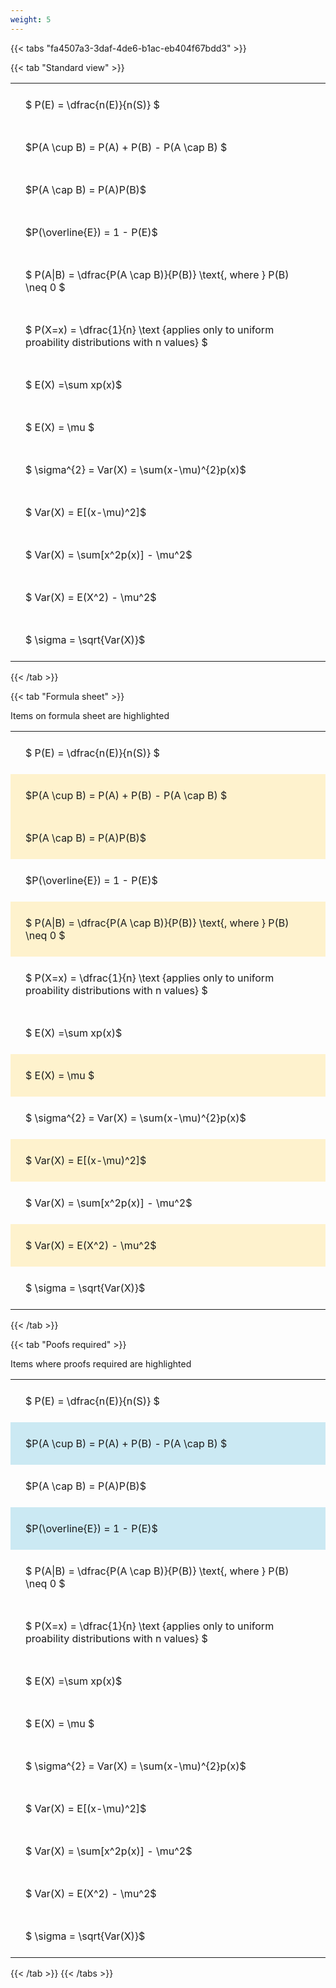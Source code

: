 ```yaml
---
weight: 5
---
```


{{< tabs "fa4507a3-3daf-4de6-b1ac-eb404f67bdd3" >}}

{{< tab "Standard view" >}}

<style type="text/css">
#T_5bfbe th.col_heading {
  text-align: left;
  font-size: 1em;
}
#T_5bfbe td {
  text-align: left;
  font-size: 1em;
  padding: 1.5em;
}
</style>
<table id="T_5bfbe">
  <thead>
  </thead>
  <tbody>
    <tr>
      <td id="T_5bfbe_row0_col0" class="data row0 col0" >$ P(E) = \dfrac{n(E)}{n(S)} $</td>
    </tr>
    <tr>
      <td id="T_5bfbe_row1_col0" class="data row1 col0" >$P(A \cup B) = P(A) + P(B) - P(A \cap B) $</td>
    </tr>
    <tr>
      <td id="T_5bfbe_row2_col0" class="data row2 col0" >$P(A \cap B)  = P(A)P(B)$</td>
    </tr>
    <tr>
      <td id="T_5bfbe_row3_col0" class="data row3 col0" >$P(\overline{E}) = 1 - P(E)$</td>
    </tr>
    <tr>
      <td id="T_5bfbe_row4_col0" class="data row4 col0" >$ P(A|B) = \dfrac{P(A \cap B)}{P(B)} \text{, where } P(B) \neq 0 $</td>
    </tr>
    <tr>
      <td id="T_5bfbe_row5_col0" class="data row5 col0" >$ P(X=x) =  \dfrac{1}{n} 
\text {applies only to uniform proability distributions with n values} $</td>
    </tr>
    <tr>
      <td id="T_5bfbe_row6_col0" class="data row6 col0" >$ E(X) =\sum xp(x)$</td>
    </tr>
    <tr>
      <td id="T_5bfbe_row7_col0" class="data row7 col0" >$ E(X) = \mu $</td>
    </tr>
    <tr>
      <td id="T_5bfbe_row8_col0" class="data row8 col0" >$ \sigma^{2} = Var(X) = \sum(x-\mu)^{2}p(x)$</td>
    </tr>
    <tr>
      <td id="T_5bfbe_row9_col0" class="data row9 col0" >$ Var(X) = E[(x-\mu)^2]$</td>
    </tr>
    <tr>
      <td id="T_5bfbe_row10_col0" class="data row10 col0" >$ Var(X) = \sum[x^2p(x)] - \mu^2$</td>
    </tr>
    <tr>
      <td id="T_5bfbe_row11_col0" class="data row11 col0" >$ Var(X) = E(X^2) - \mu^2$</td>
    </tr>
    <tr>
      <td id="T_5bfbe_row12_col0" class="data row12 col0" >$ \sigma = \sqrt{Var(X)}$</td>
    </tr>
  </tbody>
</table>
{{< /tab >}}

{{< tab "Formula sheet" >}}

Items on formula sheet are highlighted 
<br>
<style type="text/css">
#T_f0b44 th.col_heading {
  text-align: left;
  font-size: 1em;
}
#T_f0b44 td {
  text-align: left;
  font-size: 1em;
  padding: 1.5em;
}
#T_f0b44_row0_col0, #T_f0b44_row3_col0, #T_f0b44_row5_col0, #T_f0b44_row6_col0, #T_f0b44_row8_col0, #T_f0b44_row10_col0, #T_f0b44_row12_col0 {
  background-color: rgba(0,0,0,0);
}
#T_f0b44_row1_col0, #T_f0b44_row2_col0, #T_f0b44_row4_col0, #T_f0b44_row7_col0, #T_f0b44_row9_col0, #T_f0b44_row11_col0 {
  background-color: rgba(255,194,10, 0.2);
}
</style>
<table id="T_f0b44">
  <thead>
  </thead>
  <tbody>
    <tr>
      <td id="T_f0b44_row0_col0" class="data row0 col0" >$ P(E) = \dfrac{n(E)}{n(S)} $</td>
    </tr>
    <tr>
      <td id="T_f0b44_row1_col0" class="data row1 col0" >$P(A \cup B) = P(A) + P(B) - P(A \cap B) $</td>
    </tr>
    <tr>
      <td id="T_f0b44_row2_col0" class="data row2 col0" >$P(A \cap B)  = P(A)P(B)$</td>
    </tr>
    <tr>
      <td id="T_f0b44_row3_col0" class="data row3 col0" >$P(\overline{E}) = 1 - P(E)$</td>
    </tr>
    <tr>
      <td id="T_f0b44_row4_col0" class="data row4 col0" >$ P(A|B) = \dfrac{P(A \cap B)}{P(B)} \text{, where } P(B) \neq 0 $</td>
    </tr>
    <tr>
      <td id="T_f0b44_row5_col0" class="data row5 col0" >$ P(X=x) =  \dfrac{1}{n} 
\text {applies only to uniform proability distributions with n values} $</td>
    </tr>
    <tr>
      <td id="T_f0b44_row6_col0" class="data row6 col0" >$ E(X) =\sum xp(x)$</td>
    </tr>
    <tr>
      <td id="T_f0b44_row7_col0" class="data row7 col0" >$ E(X) = \mu $</td>
    </tr>
    <tr>
      <td id="T_f0b44_row8_col0" class="data row8 col0" >$ \sigma^{2} = Var(X) = \sum(x-\mu)^{2}p(x)$</td>
    </tr>
    <tr>
      <td id="T_f0b44_row9_col0" class="data row9 col0" >$ Var(X) = E[(x-\mu)^2]$</td>
    </tr>
    <tr>
      <td id="T_f0b44_row10_col0" class="data row10 col0" >$ Var(X) = \sum[x^2p(x)] - \mu^2$</td>
    </tr>
    <tr>
      <td id="T_f0b44_row11_col0" class="data row11 col0" >$ Var(X) = E(X^2) - \mu^2$</td>
    </tr>
    <tr>
      <td id="T_f0b44_row12_col0" class="data row12 col0" >$ \sigma = \sqrt{Var(X)}$</td>
    </tr>
  </tbody>
</table>
{{< /tab >}}

{{< tab "Poofs required" >}}

Items where proofs required are highlighted 
<br>
<style type="text/css">
#T_4a8da th.col_heading {
  text-align: left;
  font-size: 1em;
}
#T_4a8da td {
  text-align: left;
  font-size: 1em;
  padding: 1.5em;
}
#T_4a8da_row0_col0, #T_4a8da_row2_col0, #T_4a8da_row4_col0, #T_4a8da_row5_col0, #T_4a8da_row6_col0, #T_4a8da_row7_col0, #T_4a8da_row8_col0, #T_4a8da_row9_col0, #T_4a8da_row10_col0, #T_4a8da_row11_col0, #T_4a8da_row12_col0 {
  background-color: rgba(0,0,0,0);
}
#T_4a8da_row1_col0, #T_4a8da_row3_col0 {
  background-color: rgba(0,150,200, 0.2);
}
</style>
<table id="T_4a8da">
  <thead>
  </thead>
  <tbody>
    <tr>
      <td id="T_4a8da_row0_col0" class="data row0 col0" >$ P(E) = \dfrac{n(E)}{n(S)} $</td>
    </tr>
    <tr>
      <td id="T_4a8da_row1_col0" class="data row1 col0" >$P(A \cup B) = P(A) + P(B) - P(A \cap B) $</td>
    </tr>
    <tr>
      <td id="T_4a8da_row2_col0" class="data row2 col0" >$P(A \cap B)  = P(A)P(B)$</td>
    </tr>
    <tr>
      <td id="T_4a8da_row3_col0" class="data row3 col0" >$P(\overline{E}) = 1 - P(E)$</td>
    </tr>
    <tr>
      <td id="T_4a8da_row4_col0" class="data row4 col0" >$ P(A|B) = \dfrac{P(A \cap B)}{P(B)} \text{, where } P(B) \neq 0 $</td>
    </tr>
    <tr>
      <td id="T_4a8da_row5_col0" class="data row5 col0" >$ P(X=x) =  \dfrac{1}{n} 
\text {applies only to uniform proability distributions with n values} $</td>
    </tr>
    <tr>
      <td id="T_4a8da_row6_col0" class="data row6 col0" >$ E(X) =\sum xp(x)$</td>
    </tr>
    <tr>
      <td id="T_4a8da_row7_col0" class="data row7 col0" >$ E(X) = \mu $</td>
    </tr>
    <tr>
      <td id="T_4a8da_row8_col0" class="data row8 col0" >$ \sigma^{2} = Var(X) = \sum(x-\mu)^{2}p(x)$</td>
    </tr>
    <tr>
      <td id="T_4a8da_row9_col0" class="data row9 col0" >$ Var(X) = E[(x-\mu)^2]$</td>
    </tr>
    <tr>
      <td id="T_4a8da_row10_col0" class="data row10 col0" >$ Var(X) = \sum[x^2p(x)] - \mu^2$</td>
    </tr>
    <tr>
      <td id="T_4a8da_row11_col0" class="data row11 col0" >$ Var(X) = E(X^2) - \mu^2$</td>
    </tr>
    <tr>
      <td id="T_4a8da_row12_col0" class="data row12 col0" >$ \sigma = \sqrt{Var(X)}$</td>
    </tr>
  </tbody>
</table>
{{< /tab >}}
{{< /tabs >}}